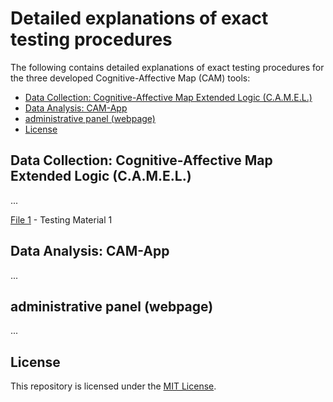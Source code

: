 # Detailed explanations of exact testing procedures

The following contains detailed explanations of exact testing procedures for the three developed Cognitive-Affective Map (CAM) tools: 


- [Data Collection: Cognitive-Affective Map Extended Logic (C.A.M.E.L.)](#data-collection-cognitive-affective-map-extended-logic-camel)
- [Data Analysis: CAM-App](#data-analysis-cam-app)
- [administrative panel (webpage)](#administrative-panel-webpage)
- [License](#license)






## Data Collection: Cognitive-Affective Map Extended Logic (C.A.M.E.L.)

...

[File 1](./administrative%20panel%20(webpage).docx) - Testing Material 1


## Data Analysis: CAM-App

...


## administrative panel (webpage)

...


## License

This repository is licensed under the [MIT License](LICENSE).








